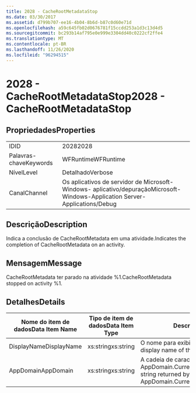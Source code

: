 ```yaml
---
title: 2028 - CacheRootMetadataStop
ms.date: 03/30/2017
ms.assetid: d799b707-ee16-4b04-8b6d-b87c0d60e71d
ms.openlocfilehash: a59c645fb02d0676781f15ccdd253a1d3c13d4d5
ms.sourcegitcommit: bc293b14af795e0e999e3304dd40c0222cf2ffe4
ms.translationtype: MT
ms.contentlocale: pt-BR
ms.lasthandoff: 11/26/2020
ms.locfileid: "96294515"
---
```

# <a name="2028---cacherootmetadatastop"></a><span data-ttu-id="3ec77-102">2028 - CacheRootMetadataStop</span><span class="sxs-lookup"><span data-stu-id="3ec77-102">2028 - CacheRootMetadataStop</span></span>

## <a name="properties"></a><span data-ttu-id="3ec77-103">Propriedades</span><span class="sxs-lookup"><span data-stu-id="3ec77-103">Properties</span></span>  
  
|||  
|-|-|  
|<span data-ttu-id="3ec77-104">ID</span><span class="sxs-lookup"><span data-stu-id="3ec77-104">ID</span></span>|<span data-ttu-id="3ec77-105">2028</span><span class="sxs-lookup"><span data-stu-id="3ec77-105">2028</span></span>|  
|<span data-ttu-id="3ec77-106">Palavras-chave</span><span class="sxs-lookup"><span data-stu-id="3ec77-106">Keywords</span></span>|<span data-ttu-id="3ec77-107">WFRuntime</span><span class="sxs-lookup"><span data-stu-id="3ec77-107">WFRuntime</span></span>|  
|<span data-ttu-id="3ec77-108">Nível</span><span class="sxs-lookup"><span data-stu-id="3ec77-108">Level</span></span>|<span data-ttu-id="3ec77-109">Detalhado</span><span class="sxs-lookup"><span data-stu-id="3ec77-109">Verbose</span></span>|  
|<span data-ttu-id="3ec77-110">Canal</span><span class="sxs-lookup"><span data-stu-id="3ec77-110">Channel</span></span>|<span data-ttu-id="3ec77-111">Os aplicativos de servidor de Microsoft-Windows- aplicativo/depuração</span><span class="sxs-lookup"><span data-stu-id="3ec77-111">Microsoft-Windows-Application Server-Applications/Debug</span></span>|  
  
## <a name="description"></a><span data-ttu-id="3ec77-112">Descrição</span><span class="sxs-lookup"><span data-stu-id="3ec77-112">Description</span></span>  

 <span data-ttu-id="3ec77-113">Indica a conclusão de CacheRootMetadata em uma atividade.</span><span class="sxs-lookup"><span data-stu-id="3ec77-113">Indicates the completion of CacheRootMetadata on an activity.</span></span>  
  
## <a name="message"></a><span data-ttu-id="3ec77-114">Mensagem</span><span class="sxs-lookup"><span data-stu-id="3ec77-114">Message</span></span>  

 <span data-ttu-id="3ec77-115">CacheRootMetadata ter parado na atividade %1.</span><span class="sxs-lookup"><span data-stu-id="3ec77-115">CacheRootMetadata stopped on activity %1.</span></span>  
  
## <a name="details"></a><span data-ttu-id="3ec77-116">Detalhes</span><span class="sxs-lookup"><span data-stu-id="3ec77-116">Details</span></span>  
  
|<span data-ttu-id="3ec77-117">Nome do item de dados</span><span class="sxs-lookup"><span data-stu-id="3ec77-117">Data Item Name</span></span>|<span data-ttu-id="3ec77-118">Tipo de item de dados</span><span class="sxs-lookup"><span data-stu-id="3ec77-118">Data Item Type</span></span>|<span data-ttu-id="3ec77-119">Descrição</span><span class="sxs-lookup"><span data-stu-id="3ec77-119">Description</span></span>|  
|--------------------|--------------------|-----------------|  
|<span data-ttu-id="3ec77-120">DisplayName</span><span class="sxs-lookup"><span data-stu-id="3ec77-120">DisplayName</span></span>|<span data-ttu-id="3ec77-121">xs:string</span><span class="sxs-lookup"><span data-stu-id="3ec77-121">xs:string</span></span>|<span data-ttu-id="3ec77-122">O nome para exibição de atividade.</span><span class="sxs-lookup"><span data-stu-id="3ec77-122">The display name of the activity.</span></span>|  
|<span data-ttu-id="3ec77-123">AppDomain</span><span class="sxs-lookup"><span data-stu-id="3ec77-123">AppDomain</span></span>|<span data-ttu-id="3ec77-124">xs:string</span><span class="sxs-lookup"><span data-stu-id="3ec77-124">xs:string</span></span>|<span data-ttu-id="3ec77-125">A cadeia de caracteres retornada por AppDomain.CurrentDomain.FriendlyName.</span><span class="sxs-lookup"><span data-stu-id="3ec77-125">The string returned by AppDomain.CurrentDomain.FriendlyName.</span></span>|
